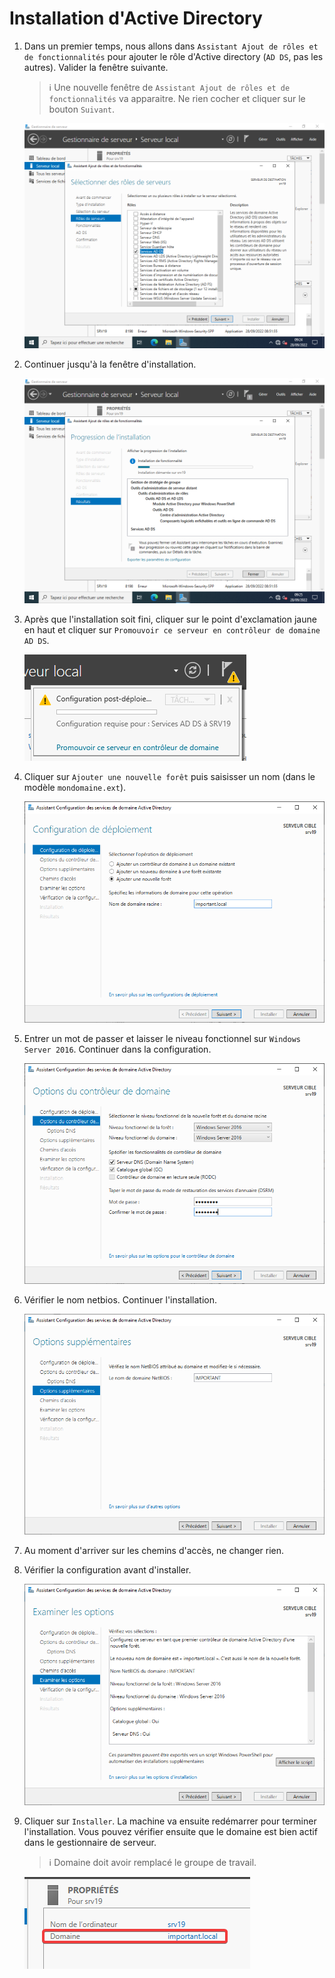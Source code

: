 # Installation d'Active Directory

1. Dans un premier temps, nous allons dans `Assistant Ajout de rôles et de fonctionnalités` pour ajouter le rôle d'Active directory (`AD DS`, pas les autres). Valider la fenêtre suivante.
    > ℹ Une nouvelle fenêtre de `Assistant Ajout de rôles et de fonctionnalités` va apparaitre. Ne rien cocher et cliquer sur le bouton `Suivant`.  

    ![Assistant 1](./res/AD01.png)

2. Continuer jusqu'à la fenêtre d'installation.  

    ![Assistant 2](./res/AD02.png)

3. Après que l'installation soit fini, cliquer sur le point d'exclamation jaune en haut et cliquer sur `Promouvoir ce serveur en contrôleur de domaine AD DS`.  

    ![Configuration AD 1](./res/AD03.png)

4. Cliquer sur `Ajouter une nouvelle forêt` puis saisisser un nom (dans le modèle `mondomaine.ext`).  

    ![Configuration AD 2](./res/AD04.png)

5. Entrer un mot de passer et laisser le niveau fonctionnel sur `Windows Server 2016`. Continuer dans la configuration.  

    ![Configuration AD 3](./res/AD05.png)

6. Vérifier le nom netbios. Continuer l'installation.  

    ![Configuration AD 4](./res/AD07.png)

7. Au moment d'arriver sur les chemins d'accès, ne changer rien.  
8. Vérifier la configuration avant d'installer.  

    ![Configuration AD 5](./res/AD08.png)

9. Cliquer sur `Installer`. La machine va ensuite redémarrer pour terminer l'installation. Vous pouvez vérifier ensuite que le domaine est bien actif dans le gestionnaire de serveur.  
    > ℹ Domaine doit avoir remplacé le groupe de travail.  

    ![Configuration AD 6](./res/AD09.png)
